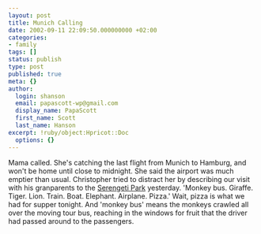 ```yaml
---
layout: post
title: Munich Calling
date: 2002-09-11 22:09:50.000000000 +02:00
categories:
- family
tags: []
status: publish
type: post
published: true
meta: {}
author:
  login: shanson
  email: papascott-wp@gmail.com
  display_name: PapaScott
  first_name: Scott
  last_name: Hanson
excerpt: !ruby/object:Hpricot::Doc
  options: {}
---
```

<p>Mama called. She's catching the last flight from Munich to Hamburg, and won't be home until close to midnight. She said the airport was much emptier than usual. Christopher tried to distract her  by describing our visit with his granparents to the <a href="http://www.serengeti-park.com/">Serengeti Park</a> yesterday. 'Monkey bus. Giraffe. Tiger. Lion. Train. Boat. Elephant. Airplane. Pizza.' Wait, pizza is what we had for supper tonight. And 'monkey bus' means the monkeys crawled all over the moving tour bus, reaching in the windows for fruit that the driver had passed around to the passengers.</p>
